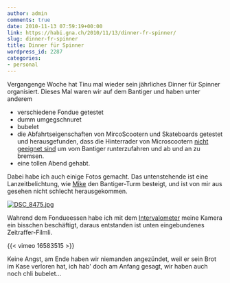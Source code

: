 ```yaml
---
author: admin
comments: true
date: 2010-11-13 07:59:19+00:00
link: https://habi.gna.ch/2010/11/13/dinner-fr-spinner/
slug: dinner-fr-spinner
title: Dinner für Spinner
wordpress_id: 2287
categories:
- personal
---
```


Vergangenge Woche hat Tinu mal wieder sein jährliches Dinner für Spinner organisiert. Dieses Mal waren wir auf dem Bantiger und haben unter anderem

* verschiedene Fondue getestet
* dumm umgegschnuret
* bubelet
* die Abfahrtseigenschaften von MircoScootern und Skateboards getestet und herausgefunden, dass die Hinterrader von Microscootern [nicht geeignet sind](http://www.flickr.com/photos/habi/5155809218/) um vom Bantiger runterzufahren und ab und an zu bremsen.
* eine tollen Abend gehabt.

Dabei habe ich auch einige Fotos gemacht.
Das untenstehende ist eine Lanzeitbelichtung, wie [Mike](http://www.michaelzwahlen.ch/) den Bantiger-Turm besteigt, und ist von mir aus gesehen nicht schlecht herausgekommen.

[![DSC_8475.jpg](https://habi.gna.ch/wp-content/uploads/2010/11/DSC_8475-tm.jpg)](https://habi.gna.ch/wp-content/uploads/2010/11/DSC_8475.jpg)

Wahrend dem Fondueessen habe ich mit dem [Intervalometer](https://en.wikipedia.org/wiki/Intervalometer) meine Kamera ein bisschen beschäftigt, daraus entstanden ist unten eingebundenes Zeitraffer-Filmli.

{{< vimeo 16583515 >}}

Keine Angst, am Ende haben wir niemanden angezündet, weil er sein Brot im Kase verloren hat, ich hab' doch am Anfang gesagt, wir haben auch noch chli bubelet...
